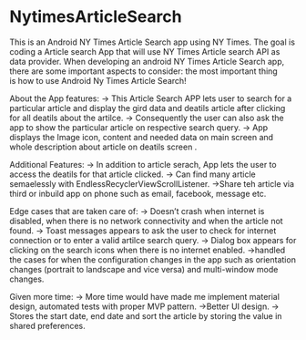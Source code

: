 # NytimesArticleSearch

This is an Android NY Times Article Search app using NY Times. The goal is coding a Article search App that will use NY Times Article search API as data provider.
When developing an android NY Times Article Search app, there are some important aspects to consider: the most important thing is how to use Android Ny Times Article Search!

About the App features:
-> This Article Search APP lets user to search for a particular article and display the gird data and deatils article after clicking  for all deatils about the artilce.
-> Consequently the user can also ask the app to show the particular article on respective search query.
-> App displays the Image icon, content and needed data on main screen and whole description about article on deatils screen .

Additional Features:
-> In addition to article serach, App lets the user to access the deatils for that article clicked.
 -> Can find many article semaelessly with EndlessRecyclerViewScrollListener.
 ->Share teh article via third or inbuild app on phone such as email, facebook, message etc.

Edge cases that are taken care of:
-> Doesn’t crash when internet is disabled, when there is no network connectivity and when the article not found.
-> Toast messages appears to ask the user to check for internet connection or to enter a valid artilce search query. 
-> Dialog box appears for clicking on the search icons when there is no internet enabled.
->handled the cases for when the configuration changes in the app such as orientation changes (portrait to landscape and vice versa) and multi-window mode changes.

Given more time:
-> More time would have made me implement material design, automated tests with proper MVP pattern. 
->Better UI design.
-> Stores the start date, end date and sort the article by storing the value in shared preferences.
